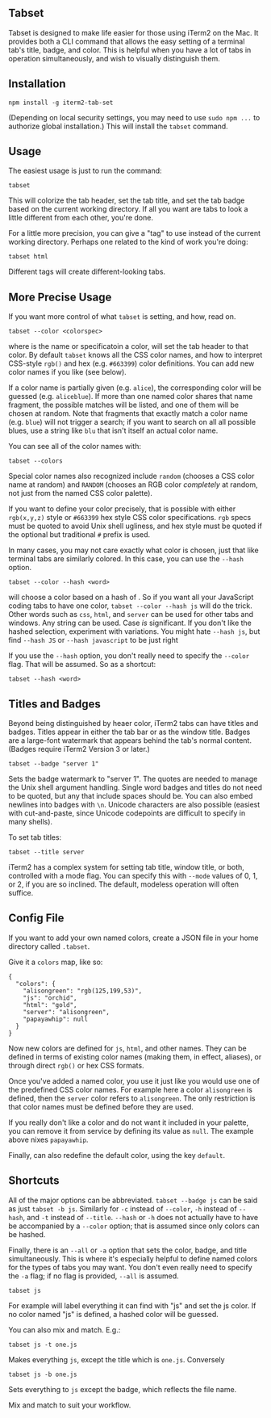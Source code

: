 Tabset
------

Tabset is designed to make life easier for those
using iTerm2 on the Mac. It provides both a CLI
command that allows the
easy setting of a terminal tab's title, badge,
and color. This is helpful when you have a lot
of tabs in operation simultaneously, and wish
to visually distinguish them.


Installation
------------

    npm install -g iterm2-tab-set

(Depending on local security settings, you may need
to use `sudo npm ...` to authorize global installation.)
This will install the `tabset` command.

Usage
-----

The easiest usage is just to run the command:

    tabset

This will colorize the tab header, set the tab
title, and set the tab badge based on the current
working directory.  If all you want are tabs to
look a little different from each other, you're done.

For a little more precision, you can give a "tag" to
use instead of the current working directory. Perhaps
one related to the kind of work you're doing:

    tabset html

Different tags will create different-looking tabs.

More Precise Usage
------------------

If you want more control of what `tabset` is setting,
and how, read on.

    tabset --color <colorspec>

where <colorspec> is the name or specificatoin
a color, will set the tab header to that color.
By default `tabset` knows all the CSS color names,
and how to interpret CSS-style `rgb()` and hex
(e.g. `#663399`) color definitions. You can add
new color names if you like (see below).

If a color name is partially given (e.g. `alice`),
the corresponding color will be guessed (e.g.
`aliceblue`).  If more than one named color
shares that name fragment, the possible matches
will be listed, and one of them will be chosen
at random. Note that fragments that exactly match
a color name (e.g. `blue`) will not trigger a
search; if you want to search on all
all possible blues, use a string like `blu` that
isn't itself an actual color name.

You can see all of the color names with:

    tabset --colors

Special color names also recognized include `random`
(chooses a CSS color name at random) and
`RANDOM` (chooses an RGB color *completely*
at random, not just from the named CSS color
palette).

If you want to define your color precisely, that is possible
with either `rgb(x,y,z)` style or `#663399` hex style CSS
color specifications. `rgb` specs must be quoted to avoid
Unix shell ugliness, and hex style must be quoted if the
optional but traditional `#` prefix is used.

In many cases, you may not care exactly what color is
chosen, just that like terminal tabs are similarly
colored. In this case, you can use the `--hash` option.

    tabset --color --hash <word>

will choose a color based on a hash of <word>. So if
you want all your JavaScript coding tabs to have one color,
`tabset --color --hash js` will do the trick. Other
words such as `css`, `html`, and `server` can be used
for other tabs and windows.
Any string can be used. Case *is* significant.
If you don't like the hashed selection, experiment with
variations. You might hate `--hash js`, but find
`--hash JS` or `--hash javascript` to be just right

If you use the `--hash` option, you don't really need to
specify the `--color` flag. That will be assumed. So as a
shortcut:

    tabset --hash <word>

Titles and Badges
-----------------

Beyond being distinguished by heaer color, iTerm2 tabs can have titles and
badges. Titles appear in either the tab bar or as the window title. Badges
are a large-font watermark that appears behind the tab's normal content.
(Badges require iTerm2 Version 3 or later.)

    tabset --badge "server 1"

Sets the badge watermark to "server 1". The quotes are needed
to manage the Unix shell argument handling. Single word badges
and titles do not need to be quoted, but any that include spaces
should be. You can also embed newlines into badges with `\n`.
Unicode characters are also possible (easiest with cut-and-paste,
since Unicode codepoints are difficult to specify in many shells).

To set tab titles:

    tabset --title server

iTerm2 has a complex system for setting tab title, window title, or both,
controlled with a mode flag. You can specify this with `--mode`
values of 0, 1, or 2, if you are so inclined. The default, modeless
operation will often suffice.

Config File
-----------

If you want to add your own named colors, create a JSON file
in your home directory called `.tabset`.

Give it a `colors` map, like so:

    {
      "colors": {
        "alisongreen": "rgb(125,199,53)",
        "js": "orchid",
        "html": "gold",
        "server": "alisongreen",
        "papayawhip": null
      }
    }

Now new colors are defined for `js`, `html`, and other names. They can be
defined in terms of existing color names (making them, in effect, aliases),
or through direct `rgb()` or hex CSS formats.

Once you've added a named color, you use it just like you would use one of
the predefined CSS color names. For example here a color `alisongreen` is
defined, then the `server` color refers to `alisongreen`. The only
restriction is that color names must be defined before they are used.

If you really don't like a color and do not want it included in your
palette, you can remove it from service by defining its value as `null`. The
example above nixes `papayawhip`.

Finally, can also redefine the default color, using the key `default`.

Shortcuts
---------

All of the major options can be abbreviated. `tabset --badge js` can be
said as just `tabset -b js`. Similarly for `-c` instead of `--color`,
`-h` instead of `--hash`, and `-t` instead of `--title`. `--hash` or `-h`
does not actually have to have be accompanied by a `--color` option; that
is assumed since only colors can be hashed.

Finally, there is an `--all` or `-a` option that sets the color, badge, and
title simultaneously. This is where it's especially helpful to define named
colors for the types of tabs you may want. You don't even really need to
specify the `-a` flag; if no flag is provided, `--all` is assumed.

    tabset js

For example will label everything it can find with "js" and set the js color.
If no color named "js" is defined, a hashed color will be guessed.

You can also mix and match. E.g.:

    tabset js -t one.js

Makes everything `js`, except the title which is `one.js`. Conversely

    tabset js -b one.js

Sets everything to `js` except the badge, which reflects the file name.

Mix and match to suit your workflow.
